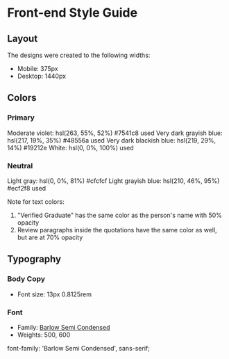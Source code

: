 # Front-end Style Guide

## Layout

The designs were created to the following widths:

- Mobile: 375px
- Desktop: 1440px

## Colors

### Primary

Moderate violet: hsl(263, 55%, 52%) #7541c8 used
Very dark grayish blue: hsl(217, 19%, 35%) #48556a used
Very dark blackish blue: hsl(219, 29%, 14%) #19212e
White: hsl(0, 0%, 100%) used

### Neutral

Light gray: hsl(0, 0%, 81%) #cfcfcf
Light grayish blue: hsl(210, 46%, 95%) #ecf2f8 used

Note for text colors:

1. "Verified Graduate" has the same color as the person's name with 50% opacity
2. Review paragraphs inside the quotations have the same color as well, but are at 70% opacity

## Typography

### Body Copy

- Font size: 13px 0.8125rem

### Font

- Family: [Barlow Semi Condensed](https://fonts.google.com/specimen/Barlow+Semi+Condensed)
- Weights: 500, 600

font-family: 'Barlow Semi Condensed', sans-serif;
